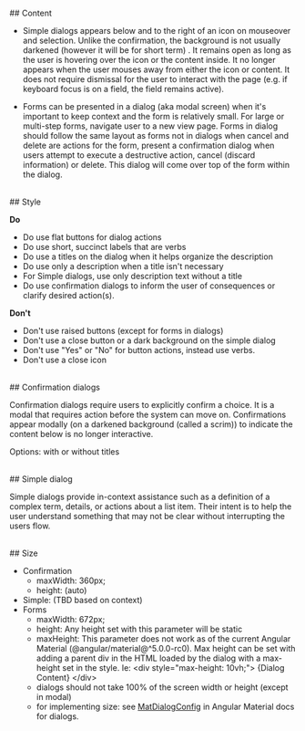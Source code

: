 <br>
## Content

* Simple dialogs appears below and to the right of an icon on mouseover and selection. Unlike the confirmation, the
background is not usually darkened (however it will be for short term) . It remains open as long as the user is hovering
over the icon or the content inside. It no longer appears when the user mouses away from either the icon or content.
It does not require dismissal for the user to interact with the page (e.g. if keyboard focus is on a field, the field
remains active).

* Forms can be presented in a dialog (aka modal screen) when it's important to keep context and the form is relatively
small. For large or multi-step forms, navigate user to a new view page.
Forms in dialog should follow the same layout as forms not in dialogs
when cancel and delete are actions for the form, present a confirmation dialog when users attempt to execute a
destructive action, cancel (discard information) or delete. This dialog will come over top of the form within the dialog.


<br>
## Style

**Do**

* Do use flat buttons for dialog actions
* Do use short, succinct labels that are verbs
* Do use a titles on the dialog when it helps organize the description
* Do use only a description when a title isn't necessary
* For Simple dialogs, use only description text without a title
* Do use confirmation dialogs to inform the user of consequences or clarify desired action(s).

**Don't**

* Don't use raised buttons (except for forms in dialogs)
* Don't use a close button or a dark background on the simple dialog
* Don't use "Yes" or "No" for button actions, instead use verbs.
* Don't use a close icon

<br>
## Confirmation dialogs

Confirmation dialogs require users to explicitly confirm a choice. It is a modal that requires action before the system
 can move on. Confirmations appear modally (on a darkened background (called a scrim)) to indicate the content below is
 no longer interactive.

Options: with or without titles

<br>
## Simple dialog

Simple dialogs provide in-context assistance such as a definition of a complex term, details, or actions about a list
 item. Their intent is to help the user understand something that may not be clear without interrupting the users flow.

<br>
## Size

* Confirmation
  * maxWidth: 360px;
  * height: (auto)
* Simple: (TBD based on context)
* Forms
  * maxWidth: 672px;
  * height: Any height set with this parameter will be static
  * maxHeight: This parameter does not work as of the current Angular Material (@angular/material@^5.0.0-rc0). Max height
    can be set with adding a parent div in the HTML loaded by the dialog with a max-height set in the style. Ie:
    &lt;div style="max-height: 10vh;"&gt; {Dialog Content} &lt;/div&gt;
  * dialogs should not take 100% of the screen width or height (except in modal)
  * for implementing size: see [MatDialogConfig](https://material.angular.io/components/form-field/overview) in Angular
   Material docs for dialogs.

